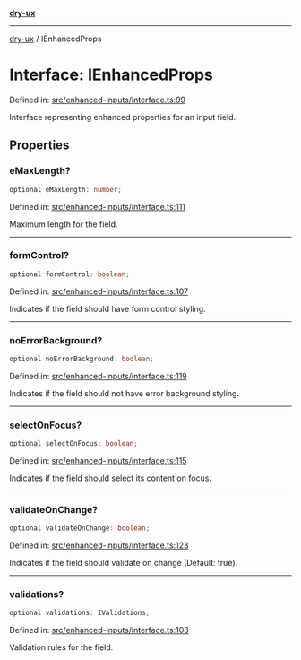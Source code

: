 [**dry-ux**](../README.md)

***

[dry-ux](../README.md) / IEnhancedProps

# Interface: IEnhancedProps

Defined in: [src/enhanced-inputs/interface.ts:99](https://github.com/navedr/dry-ux/blob/caab991ee97f6aeffaf134cbc4d98e0b18f2cf6b/src/enhanced-inputs/interface.ts#L99)

Interface representing enhanced properties for an input field.

## Properties

### eMaxLength?

```ts
optional eMaxLength: number;
```

Defined in: [src/enhanced-inputs/interface.ts:111](https://github.com/navedr/dry-ux/blob/caab991ee97f6aeffaf134cbc4d98e0b18f2cf6b/src/enhanced-inputs/interface.ts#L111)

Maximum length for the field.

***

### formControl?

```ts
optional formControl: boolean;
```

Defined in: [src/enhanced-inputs/interface.ts:107](https://github.com/navedr/dry-ux/blob/caab991ee97f6aeffaf134cbc4d98e0b18f2cf6b/src/enhanced-inputs/interface.ts#L107)

Indicates if the field should have form control styling.

***

### noErrorBackground?

```ts
optional noErrorBackground: boolean;
```

Defined in: [src/enhanced-inputs/interface.ts:119](https://github.com/navedr/dry-ux/blob/caab991ee97f6aeffaf134cbc4d98e0b18f2cf6b/src/enhanced-inputs/interface.ts#L119)

Indicates if the field should not have error background styling.

***

### selectOnFocus?

```ts
optional selectOnFocus: boolean;
```

Defined in: [src/enhanced-inputs/interface.ts:115](https://github.com/navedr/dry-ux/blob/caab991ee97f6aeffaf134cbc4d98e0b18f2cf6b/src/enhanced-inputs/interface.ts#L115)

Indicates if the field should select its content on focus.

***

### validateOnChange?

```ts
optional validateOnChange: boolean;
```

Defined in: [src/enhanced-inputs/interface.ts:123](https://github.com/navedr/dry-ux/blob/caab991ee97f6aeffaf134cbc4d98e0b18f2cf6b/src/enhanced-inputs/interface.ts#L123)

Indicates if the field should validate on change (Default: true).

***

### validations?

```ts
optional validations: IValidations;
```

Defined in: [src/enhanced-inputs/interface.ts:103](https://github.com/navedr/dry-ux/blob/caab991ee97f6aeffaf134cbc4d98e0b18f2cf6b/src/enhanced-inputs/interface.ts#L103)

Validation rules for the field.
